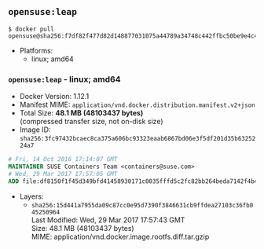 ## `opensuse:leap`

```console
$ docker pull opensuse@sha256:f7df82f477d82d148877031075a44789a34748c442ffbc50be9e4c4e20281a4c
```

-	Platforms:
	-	linux; amd64

### `opensuse:leap` - linux; amd64

-	Docker Version: 1.12.1
-	Manifest MIME: `application/vnd.docker.distribution.manifest.v2+json`
-	Total Size: **48.1 MB (48103437 bytes)**  
	(compressed transfer size, not on-disk size)
-	Image ID: `sha256:3fc97432bcaec8ca375a606bc93323eaab6867bd06e3f5df201d35b6325224a7`

```dockerfile
# Fri, 14 Oct 2016 17:14:07 GMT
MAINTAINER SUSE Containers Team <containers@suse.com>
# Wed, 29 Mar 2017 17:57:05 GMT
ADD file:df8150f1f45d349bfd41458930171c0035fffd5c2fc82bb264beda7142f4b4a1 in / 
```

-	Layers:
	-	`sha256:15d441a7955da09c87cc0e95d7390f3846631cb9ffdea27103c36fb045250964`  
		Last Modified: Wed, 29 Mar 2017 17:57:43 GMT  
		Size: 48.1 MB (48103437 bytes)  
		MIME: application/vnd.docker.image.rootfs.diff.tar.gzip
